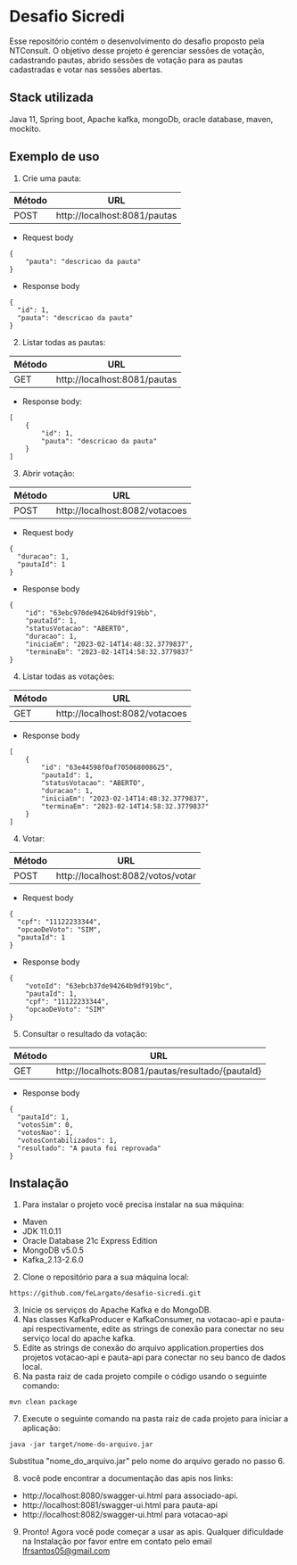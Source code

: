 
# Desafio Sicredi

Esse repositório contém o desenvolvimento do desafio proposto pela NTConsult.
O objetivo desse projeto é gerenciar sessões de votação, cadastrando pautas, abrido sessões de votação para as pautas cadastradas e votar nas sessões abertas. 




## Stack utilizada

Java 11, Spring boot, Apache kafka, mongoDb, oracle database, maven, mockito.


## Exemplo de uso

1. Crie uma pauta:

| Método | URL | 
|--------|----------|
| POST | http://localhost:8081/pautas |

- Request body
```
{
    "pauta": "descricao da pauta"
}
```
- Response body
```
{
  "id": 1,
  "pauta": "descricao da pauta"
}
```
2. Listar todas as pautas:

| Método |   URL   |
|--------|----------|
| GET    | http://localhost:8081/pautas  |  
- Response body: 
```
[
    {
        "id": 1,
        "pauta": "descricao da pauta"
    }
]
```
3. Abrir votação:

| Método |   URL   |
|--------|----------|
| POST   | http://localhost:8082/votacoes| 
- Request body
```
{
  "duracao": 1,
  "pautaId": 1
}
``` 
- Response body
```
{
    "id": "63ebc970de94264b9df919bb",
    "pautaId": 1,
    "statusVotacao": "ABERTO",
    "duracao": 1,
    "iniciaEm": "2023-02-14T14:48:32.3779837",
    "terminaEm": "2023-02-14T14:58:32.3779837"
}
```
4. Listar todas as votações:

| Método |   URL   |
|--------|----------|
| GET    | http://localhost:8082/votacoes| 
- Response body 
```
[
    {
        "id": "63e44598f0af705068008625",
        "pautaId": 1,
        "statusVotacao": "ABERTO",
        "duracao": 1,
        "iniciaEm": "2023-02-14T14:48:32.3779837",
        "terminaEm": "2023-02-14T14:58:32.3779837"
    }
]
```
4. Votar: 

| Método |   URL   |
|--------|----------|
| POST   | http://localhost:8082/votos/votar   |
- Request body 
```
{
  "cpf": "11122233344",
  "opcaoDeVoto": "SIM",
  "pautaId": 1
}
``` 
- Response body 
```
{
    "votoId": "63ebcb37de94264b9df919bc",
    "pautaId": 1,
    "cpf": "11122233344",
    "opcaoDeVoto": "SIM"
}
```
5. Consultar o resultado da votação:

| Método |   URL   |
|--------|----------|
| GET   | http://localhots:8081/pautas/resultado/{pautaId}   |
- Response body
```
{
  "pautaId": 1,
  "votosSim": 0,
  "votosNao": 1,
  "votosContabilizados": 1,
  "resultado": "A pauta foi reprovada"
}
```
## Instalação

1. Para instalar o projeto você precisa instalar na sua máquina:
 - Maven
 - JDK 11.0.11
 - Oracle Database 21c Express Edition
 - MongoDB v5.0.5
 - Kafka_2.13-2.6.0
2. Clone o repositório para a sua máquina local: 
```
https://github.com/feLargato/desafio-sicredi.git
```
3. Inicie os serviços do Apache Kafka e do MongoDB.
4. Nas classes KafkaProducer e KafkaConsumer, na votacao-api e pauta-api respectivamente, edite as strings de conexão para conectar no seu serviço local do apache kafka.
5. Edite as strings de conexão do arquivo application.properties dos projetos votacao-api e pauta-api para conectar no seu banco de dados local.
6. Na pasta raiz de cada projeto compile o código usando o seguinte comando: 
```
mvn clean package
```
7. Execute o seguinte comando na pasta raiz de cada projeto para iniciar a aplicação:
```
java -jar target/nome-do-arquivo.jar
```
Substitua "nome_do_arquivo.jar" pelo nome do arquivo gerado no passo 6.

8. você pode encontrar a documentação das apis nos links:
- http://localhost:8080/swagger-ui.html para associado-api.
- http://localhost:8081/swagger-ui.html para pauta-api
- http://localhost:8082/swagger-ui.html para votacao-api
9. Pronto! Agora você pode começar a usar as apis. Qualquer dificuldade na Instalação por favor entre em contato pelo email lfrsantos05@gmail.com 



    
